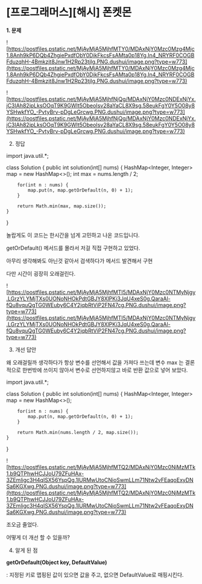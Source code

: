 # [프로그래머스][해시] 폰켓몬

**1. 문제**

![https://postfiles.pstatic.net/MjAyMjA5MjhfMTY0/MDAxNjY0Mzc0Mzg4Mjc1.8Anh9kP6DQb4ZhgiePxdfObY0DikFkcsFsAMta0p18Yg.In4_NRYRF0COGBFduzqhH-4Bmkzjt8Jnw1H2Rp23tjIg.PNG.dushui/image.png?type=w773](https://postfiles.pstatic.net/MjAyMjA5MjhfMTY0/MDAxNjY0Mzc0Mzg4Mjc1.8Anh9kP6DQb4ZhgiePxdfObY0DikFkcsFsAMta0p18Yg.In4_NRYRF0COGBFduzqhH-4Bmkzjt8Jnw1H2Rp23tjIg.PNG.dushui/image.png?type=w773)

![https://postfiles.pstatic.net/MjAyMjA5MjhfNjQg/MDAxNjY0Mzc0NDExNjYx.jC3IAh82jpLksOOqT9K9GWIt5ObeoIsv28aYaCL8X9sg.58eukFgY0Y5O08y8YSHwkfYO_-PvtyBrv-pDgLeGrcwg.PNG.dushui/image.png?type=w773](https://postfiles.pstatic.net/MjAyMjA5MjhfNjQg/MDAxNjY0Mzc0NDExNjYx.jC3IAh82jpLksOOqT9K9GWIt5ObeoIsv28aYaCL8X9sg.58eukFgY0Y5O08y8YSHwkfYO_-PvtyBrv-pDgLeGrcwg.PNG.dushui/image.png?type=w773)

2. 정답

import java.util.*;

class Solution {
    public int solution(int[] nums) {
        HashMap<Integer, Integer> map = new HashMap<>();
        int max = nums.length / 2;
        
        for(int n : nums) {
            map.put(n, map.getOrDefault(n, 0) + 1); 
        }

        return Math.min(max, map.size());
    }
}

놀랍게도 이 코드는 한시간을 넘게 고민하고 나온 코드입니다.

getOrDefault() 메서드를 몰라서 저걸 직접 구현하고 있었다.

아무리 생각해봐도 아닌것 같아서 검색하다가 메서드 발견해서 구현

다만 시간이 굉장히 오래걸린다.

![https://postfiles.pstatic.net/MjAyMjA5MjhfMTI5/MDAxNjY0Mzc0NTMyNjgy.LGrzYLYMjTXs0UONoNHOkPdtGBJY8XlPKi3JqU4xeS0g.QaraAl-fQu8vquQgTG0WEuby6C4Y2jqbRtViP2FN47cg.PNG.dushui/image.png?type=w773](https://postfiles.pstatic.net/MjAyMjA5MjhfMTI5/MDAxNjY0Mzc0NTMyNjgy.LGrzYLYMjTXs0UONoNHOkPdtGBJY8XlPKi3JqU4xeS0g.QaraAl-fQu8vquQgTG0WEuby6C4Y2jqbRtViP2FN47cg.PNG.dushui/image.png?type=w773)

3. 개선 답안

왜 오래걸릴까 생각하다가 항상 변수를 선언해서 값을 가져다 쓰는데 변수 max 는 결론적으로 한번밖에 쓰이지 않아서 변수로 선언하지않고 바로 반환 값으로 넣어 보았다.

import java.util.*;

class Solution {
    public int solution(int[] nums) {
        HashMap<Integer, Integer> map = new HashMap<>();
        
        for(int n : nums) {
            map.put(n, map.getOrDefault(n, 0) + 1); 
        }

        return Math.min(nums.length / 2, map.size());
    }
}

![https://postfiles.pstatic.net/MjAyMjA5MjhfMTQ2/MDAxNjY0Mzc0NjMzMTk1.b9QTPhwHCJJoU79ZFuHAx-3ZEmligc3H4qISX56YspQg.1lURMwUtoCNioSwmLLm71Ntw2vFEaqoExyDNSa6KGXwg.PNG.dushui/image.png?type=w773](https://postfiles.pstatic.net/MjAyMjA5MjhfMTQ2/MDAxNjY0Mzc0NjMzMTk1.b9QTPhwHCJJoU79ZFuHAx-3ZEmligc3H4qISX56YspQg.1lURMwUtoCNioSwmLLm71Ntw2vFEaqoExyDNSa6KGXwg.PNG.dushui/image.png?type=w773)

조오금 줄었다.

어떻게 더 개선 할 수 있을까?

4. 알게 된 점

**getOrDefault(Object key, DefaultValue)**

: 지정된 키로 맵핑된 값이 있으면 값을 주고, 없으면 DefaultValue로 매핑시킨다.